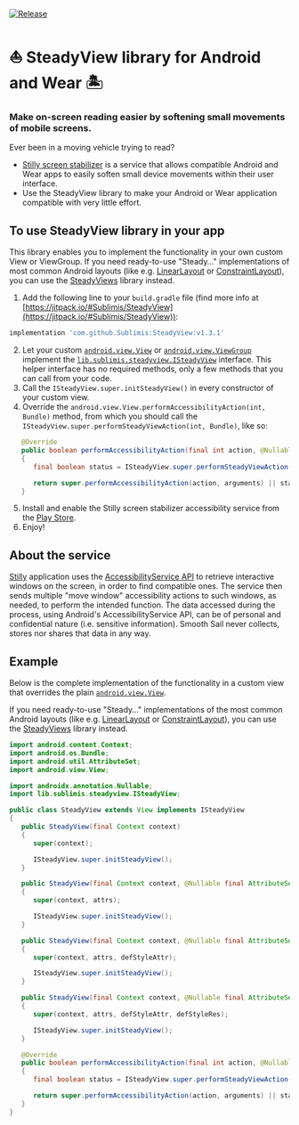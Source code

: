 [![Release](https://jitpack.io/v/Sublimis/SteadyView.svg)](https://jitpack.io/#Sublimis/SteadyView)

# ⛵ SteadyView library for Android and Wear 🏝️

### Make on-screen reading easier by softening small movements of mobile screens.


Ever been in a moving vehicle trying to read?


- [Stilly screen stabilizer](https://github.com/Sublimis/SteadyScreen/) is a service that allows compatible Android and Wear apps to easily soften small device movements within their user interface.
- Use the SteadyView library to make your Android or Wear application compatible with very little effort.

## To use SteadyView library in your app

This library enables you to implement the functionality in your own custom View or ViewGroup. If you need ready-to-use "Steady…" implementations of most common Android layouts (like e.g. [LinearLayout](https://developer.android.com/reference/android/widget/LinearLayout) or [ConstraintLayout](https://developer.android.com/jetpack/androidx/releases/constraintlayout)), you can use the [SteadyViews](https://github.com/Sublimis/SteadyViews) library instead.


1. Add the following line to your `build.gradle` file (find more info at [https://jitpack.io/#Sublimis/SteadyView](https://jitpack.io/#Sublimis/SteadyView)):

```groovy
implementation 'com.github.Sublimis:SteadyView:v1.3.1'
```
2. Let your custom [`android.view.View`](https://developer.android.com/reference/android/view/View) or [`android.view.ViewGroup`](https://developer.android.com/reference/android/view/ViewGroup) implement the [`lib.sublimis.steadyview.ISteadyView`](https://github.com/Sublimis/SteadyView/blob/master/app/src/main/java/lib/sublimis/steadyview/ISteadyView.java) interface. This helper interface has no required methods, only a few methods that you can call from your code.
3. Call the `ISteadyView.super.initSteadyView()` in every constructor of your custom view.
4. Override the `android.view.View.performAccessibilityAction(int, Bundle)` method, from which you should call the `ISteadyView.super.performSteadyViewAction(int, Bundle)`, like so:
```java
   @Override
   public boolean performAccessibilityAction(final int action, @Nullable final Bundle arguments)
   {
      final boolean status = ISteadyView.super.performSteadyViewAction(action, arguments);

      return super.performAccessibilityAction(action, arguments) || status;
   }
```
5. Install and enable the Stilly screen stabilizer accessibility service from the [Play Store](https://play.google.com/store/apps/details?id=com.sublimis.steadyscreen).
6. Enjoy!


## About the service

[Stilly](https://play.google.com/store/apps/details?id=com.sublimis.steadyscreen) application uses the [AccessibilityService API](https://developer.android.com/reference/android/accessibilityservice/AccessibilityService) to retrieve interactive windows on the screen, in order to find compatible ones. The service then sends multiple "move window" accessibility actions to such windows, as needed, to perform the intended function. The data accessed during the process, using Android's AccessibilityService API, can be of personal and confidential nature (i.e. sensitive information). Smooth Sail never collects, stores nor shares that data in any way.


## Example

Below is the complete implementation of the functionality in a custom view that overrides the plain [`android.view.View`](https://developer.android.com/reference/android/view/View).

If you need ready-to-use "Steady…" implementations of the most common Android layouts (like e.g. [LinearLayout](https://developer.android.com/reference/android/widget/LinearLayout) or [ConstraintLayout](https://developer.android.com/jetpack/androidx/releases/constraintlayout)), you can use the [SteadyViews](https://github.com/Sublimis/SteadyViews) library instead.

```java
import android.content.Context;
import android.os.Bundle;
import android.util.AttributeSet;
import android.view.View;

import androidx.annotation.Nullable;
import lib.sublimis.steadyview.ISteadyView;

public class SteadyView extends View implements ISteadyView
{
   public SteadyView(final Context context)
   {
      super(context);

      ISteadyView.super.initSteadyView();
   }

   public SteadyView(final Context context, @Nullable final AttributeSet attrs)
   {
      super(context, attrs);

      ISteadyView.super.initSteadyView();
   }

   public SteadyView(final Context context, @Nullable final AttributeSet attrs, final int defStyleAttr)
   {
      super(context, attrs, defStyleAttr);

      ISteadyView.super.initSteadyView();
   }

   public SteadyView(final Context context, @Nullable final AttributeSet attrs, final int defStyleAttr, final int defStyleRes)
   {
      super(context, attrs, defStyleAttr, defStyleRes);

      ISteadyView.super.initSteadyView();
   }

   @Override
   public boolean performAccessibilityAction(final int action, @Nullable final Bundle arguments)
   {
      final boolean status = ISteadyView.super.performSteadyViewAction(action, arguments);

      return super.performAccessibilityAction(action, arguments) || status;
   }
}
```
